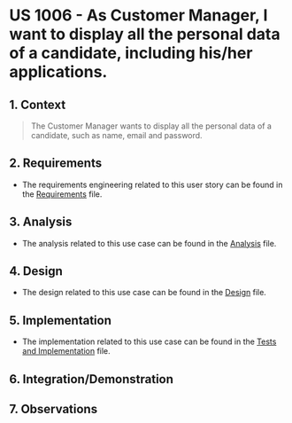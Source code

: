 # US 1006 - As Customer Manager, I want to display all the personal data of a candidate, including his/her applications.

## 1. Context

> The Customer Manager wants to display all the personal data of a candidate, such as name, email and password.

## 2. Requirements

* The requirements engineering related to this user story can be found in the [Requirements](01.requirements-engineering/Readme.md) file.

## 3. Analysis

* The analysis related to this use case can be found in the [Analysis](02.analysis/README) file.

## 4. Design

* The design related to this use case can be found in the [Design](03.design/README) file.

## 5. Implementation

* The implementation related to this use case can be found in the [Tests and Implementation](04.test-and-implementation/README) file.

## 6. Integration/Demonstration

## 7. Observations
